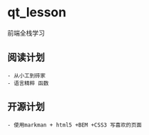 # qt_lesson
前端全栈学习

## 阅读计划
    - 从小工到砖家
    - 语言精粹 函数
## 开源计划
    - 使用markman + html5 +BEM +CSS3 写喜欢的页面
